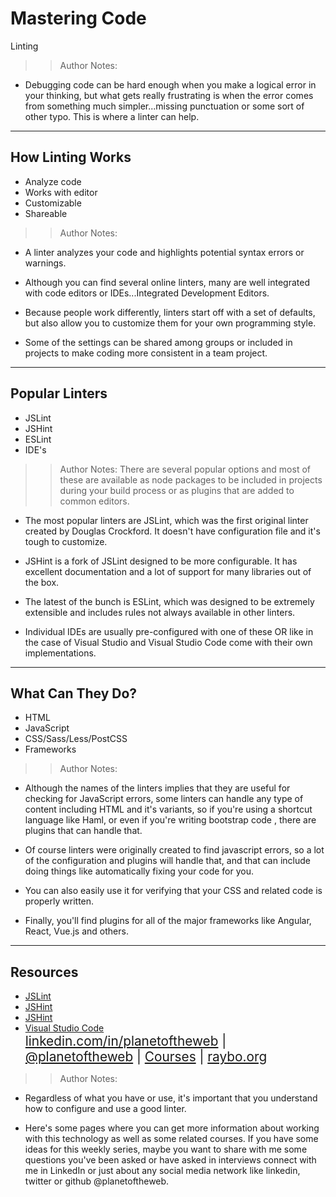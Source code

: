 <!-- .slide: data-state="title" -->

# Mastering Code
Linting

> >Author Notes:

- Debugging code can be hard enough when you make a logical error in your thinking, but what gets really frustrating is when the error comes from something much simpler...missing punctuation or some sort of other typo. This is where a linter can help.

---

## How Linting Works

- Analyze code
- Works with editor
- Customizable
- Shareable

> > Author Notes:

- A linter analyzes your code and highlights potential syntax errors or warnings.

- Although you can find several online linters, many are well integrated with code editors or IDEs...Integrated Development Editors.

- Because people work differently, linters start off with a set of defaults, but also allow you to customize them for your own programming style.

- Some of the settings can be shared among groups or included in projects to make coding more consistent in a team project.

---
<!-- .slide: data-state="circles" -->

## Popular Linters

- JSLint
- JSHint
- ESLint
- IDE's

> > Author Notes:
There are several popular options and most of these are available as node packages to be included in projects during your build process or as plugins that are added to common editors.

- The most popular linters are JSLint, which was the first original linter created by Douglas Crockford. It doesn't have configuration file and it's tough to customize.

- JSHint is a fork of JSLint designed to be more configurable. It has excellent documentation and  a lot of support for many libraries out of the box.

- The latest of the bunch is ESLint, which was designed to be extremely extensible and includes rules not always available in other linters.

- Individual IDEs are usually pre-configured with one of these OR like in the case of Visual Studio and Visual Studio Code come with their own implementations.

---

## What Can They Do?

- HTML
- JavaScript
- CSS/Sass/Less/PostCSS
- Frameworks

> > Author Notes:

- Although the names of the linters implies that they are useful for checking for JavaScript errors, some linters can handle any type of content including HTML and it's variants, so if you're using a shortcut language like Haml, or even if you're writing bootstrap code , there are plugins that can handle that.

- Of course linters were originally created to find javascript errors, so a lot of the configuration and plugins will handle that, and that can include doing things like automatically fixing your code for you.

- You can also easily use it for verifying that your CSS and related code is properly written.

- Finally, you'll find plugins for all of the major frameworks like Angular, React, Vue.js and others.

---

## Resources
<ul>
  <li><a href="http://jslint.com/">JSLint</a></li>
  <li><a href="http://jshint.com/about/">JSHint</a></li>
  <li><a href="https://eslint.org/">JSHint</a></li>
  <li><a href="https://code.visualstudio.com/">Visual Studio Code</a></li>
  <li style="list-style: none; font-size: 1.3rem;"><a href="https://www.linkedin.com/in/planetoftheweb">linkedin.com/in/planetoftheweb</a> | <a href="https://www.twitter.com/planetoftheweb">@planetoftheweb</a> | <a href="https://www.linkedin.com/learning/instructors/ray-villalobos">Courses</a> | <a href="http://www.raybo.org">raybo.org</a></li>
</ul>

> > Author Notes:

- Regardless of what you have or use, it's important that you understand how to configure and use a good linter.

- Here's some pages where you can get more information about working with this technology as well as some related courses. If you have some ideas for this weekly series, maybe you want to share with me some questions you've been asked or have asked in interviews connect with me in LinkedIn or just about any social media network like linkedin, twitter or github @planetoftheweb.
